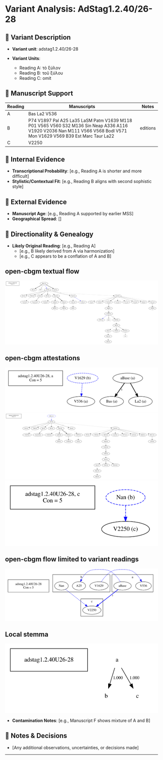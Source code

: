 # Variant Analysis: AdStag1.2.40/26-28

## 📌 Variant Description
- **Variant unit**: adstag1.2.40/26-28

- **Variant Units**: 
  - Reading A: τὸ ξύλον
  - Reading B: τοῦ ξύλου
  - Reading C: omit

## 🧬 Manuscript Support
| Reading | Manuscripts | Notes |
|--------|-------------|-------|
| A      | Bas La2 V536 |  |
| B      | P74 V1897 Pal A25 La35 LaSM Patm V1639 M118 P01 V565 V560 S32 M136 Sin Neap A336 A116 V1920 V2036 Nan M111 V566 V568 Bodl V571 Mon V1629 V569 B39 Est Marc Taur La22   | editions  |
| C      | V2250   |  |

## 🧠 Internal Evidence
- **Transcriptional Probability**: [e.g., Reading A is shorter and more difficult]
- **Stylistic/Contextual Fit**: [e.g., Reading B aligns with second sophistic style]

## 🧭 External Evidence
- **Manuscript Age**: [e.g., Reading A supported by earlier MSS]
- **Geographical Spread**: []

## 🔄 Directionality & Genealogy
- **Likely Original Reading**: [e.g., Reading A]
  - [e.g., B likely derived from A via harmonization]
  - [e.g., C appears to be a conflation of A and B]
## open-cbgm textual flow ##
![adstag1.2.40U26-28](flow/adstag1.2.40U26-28-textual-flow.svg "adstag1.2.40U26-28")
## open-cbgm attestations ##
![adstag1.2.40U26-28Ra](attestations/adstag1.2.40U26-28Ra-coherence-attestations.svg "adstag1.2.40U26-28Ra")
![adstag1.2.40U26-28Rb](attestations/adstag1.2.40U26-28Rb-coherence-attestations.svg "adstag1.2.40U26-28Rb")
![adstag1.2.40U26-28Rc](attestations/adstag1.2.40U26-28Rc-coherence-attestations.svg "adstag1.2.40U26-28Rc")
## open-cbgm flow limited to variant readings ##
![adstag1.2.40U26-28](variants/adstag1.2.40U26-28-coherence-variants.svg "adstag1.2.40U26-28")
## Local stemma ##
![adstag1.2.40U26-28](local/adstag1.2.40U26-28-local-stemma.svg "adstag1.2.40U26-28")

- **Contamination Notes**: [e.g., Manuscript F shows mixture of A and B]

## 📝 Notes & Decisions
- [Any additional observations, uncertainties, or decisions made]

---